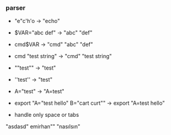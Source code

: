 ### parser
- "e"c'h'o                               -> "echo"
- $VAR="abc def"                         -> "abc" "def"
- cmd$VAR                                -> "cmd" "abc" "def"
- cmd "test string"                      -> "cmd" "test string"
- ""test""                               -> "test"
- ''test''                               -> "test"
- A="test"                               -> "A=test"
- export "A="test hello" B="cart curt""  -> export "A=test hello"


- handle only space or tabs





"asdasd" emirhan"" "nasılsın"